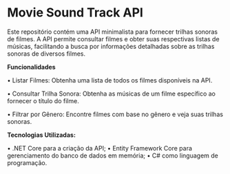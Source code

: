 # Movie Sound Track API
Este repositório contém uma API minimalista para fornecer trilhas sonoras de filmes. A API permite consultar filmes e obter suas respectivas listas de músicas, facilitando a busca por informações detalhadas sobre as trilhas sonoras de diversos filmes.

**Funcionalidades**

• Listar Filmes: 
Obtenha uma lista de todos os filmes disponíveis na API.

• Consultar Trilha Sonora:
Obtenha as músicas de um filme específico ao fornecer o título do filme.

• Filtrar por Gênero: 
Encontre filmes com base no gênero e veja suas trilhas sonoras.

**Tecnologias Utilizadas:**

• .NET Core para a criação da API;
• Entity Framework Core para gerenciamento do banco de dados em memória;
• C# como linguagem de programação.
